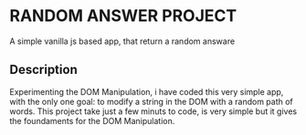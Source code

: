 # RANDOM ANSWER PROJECT
A simple vanilla js based app, that return a random answare
## Description
Experimenting the DOM Manipulation, i have coded this very simple app,
with the only one goal: to modify a string in the DOM with a random path of words.
This project take just a few minuts to code, is very simple but it gives the foundaments for the DOM Manipulation.
